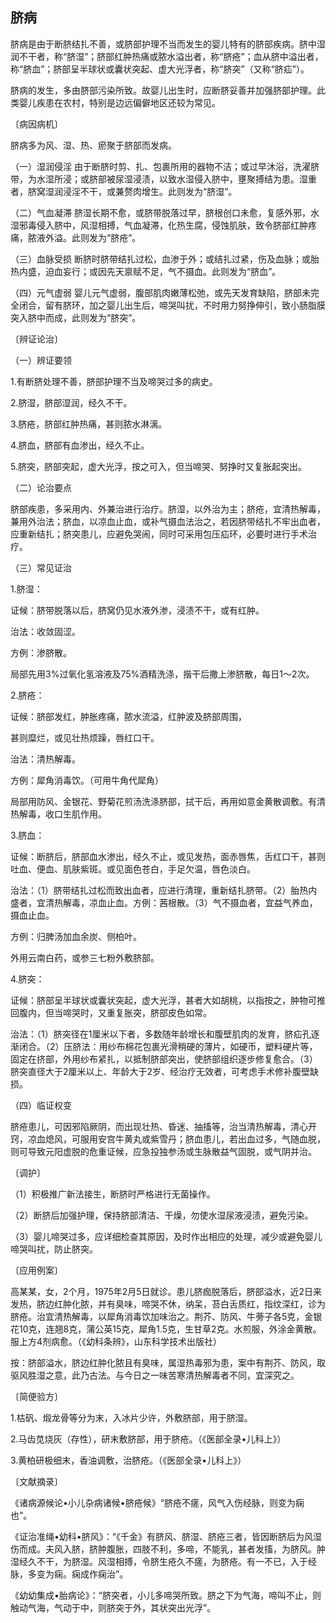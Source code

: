 ## 脐病

脐病是由于断脐结扎不善，或脐部护理不当而发生的婴儿特有的脐部疾病。脐中湿润不干者，称“脐湿”；脐部红肿热痛或脓水溢出者，称“脐疮”；血从脐中溢出者，称“脐血”；脐部呈半球状或囊状突起、虚大光浮者，称“脐突”（又称“脐疝”）。

脐病的发生，多由脐部污染所致。故婴儿出生时，应断脐妥善并加强脐部护理。此类婴儿疾患在农村，特别是边远偏僻地区还较为常见。

〔病因病机〕

脐病多为风、湿、热、瘀聚于脐部而发病。

（一）湿润侵淫  由于断脐时剪、扎、包裹所用的器物不洁；或过早沐浴，洗濯脐带，为水湿所浸；或脐部被尿湿浸渍，以致水湿侵入脐中，壅聚搏结为患。湿重者，脐窝湿润浸淫不干，或兼赘肉增生。此则发为“脐湿”。

（二）气血凝滞  脐湿长期不愈，或脐带脱落过早，脐根创口未愈，复感外邪，水湿邪毒侵入脐中，风湿相搏，气血凝滞，化热生腐，侵蚀肌肤，致令脐部红肿疼痛，脓液外溢。此则发为“脐疮”。

（三）血脉受损  断脐时脐带结扎过松，血渗于外；或结扎过紧，伤及血脉；或胎热内盛，迫血妄行；或因先天禀赋不足，气不摄血。此则发为“脐血”。

（四）元气虚弱  婴儿元气虚弱，腹部肌肉嫩薄松弛，或先天发育缺陷，脐部未完全闭合，留有脐环，加之婴儿出生后，啼哭叫扰，不时用力努挣伸引，致小肠脂膜突入脐中而成，此则发为“脐突”。

〔辨证论治〕

（一）辨证要领

1.有断脐处理不善，脐部护理不当及啼哭过多的病史。

2.脐湿，脐部湿润，经久不干。

3.脐疮，脐部红肿热痛，甚则脓水淋漓。

4.脐血，脐部有血渗出，经久不止。

5.脐突，脐部突起，虚大光浮，按之可入，但当啼哭、努挣时又复胀起突出。

（二）论治要点

脐部疾患，多采用内、外兼治进行治疗。脐湿，以外治为主；脐疮，宜清热解毒，兼用外治法；脐血，以凉血止血，或补气摄血法治之，若因脐带结扎不牢出血者，应重新结扎；脐突患儿，应避免哭闹，同时可采用包压疝环，必要时进行手术治疗。

（三）常见证治

1.脐湿：

证候：脐带脱落以后，脐窝仍见水液外渗，浸渍不干，或有红肿。

治法：收敛固涩。

方例：渗脐散。

局部先用3%过氧化氢溶液及75%酒精洗涤，揩干后撒上渗脐散，每日1〜2次。

2.脐疮：

证候：脐部发红，肿胀疼痛，脓水流溢，红肿波及脐部周围，

甚则糜烂，或见壮热烦躁，唇红口干。

治法：清热解毒。

方例：犀角消毒饮。（可用牛角代犀角）

局部用防风、金银花、野菊花煎汤洗涤脐部，拭干后，再用如意金黄散调敷。有清热解毒，收口生肌作用。

3.脐血：

证候：断脐后，脐部血水渗出，经久不止，或见发热，面赤唇焦，舌红口干，甚则吐血、便血、肌肤紫斑。或见面色苍白，手足欠温，唇色淡白。

治法：（1）脐带结扎过松而致出血者，应进行清理，重新结扎脐带。（2）胎热内盛者，宜清热解毒，凉血止血。方例：茜根散。（3）气不摄血者，宜益气养血，摄血止血。

方例：归脾汤加血余炭、侧柏叶。

外用云南白药，或参三七粉外敷脐部。

4.脐突：

证候：脐部呈半球状或囊状突起，虚大光浮，甚者大如胡桃，以指按之，肿物可推回腹内，但当啼哭时，又重复胀突，脐部皮色如常。

治法：（1）脐突径在1厘米以下者，多数随年龄增长和腹壁肌肉的发育，脐疝孔逐渐闭合。（2）压脐法：用纱布棉花包裹光滑稍硬的薄片，如硬币，塑料硬片等，固定在挤部，外用纱布紧扎，以抵制脐部突出，使脐部组织逐步修复愈合。（3）脐突直径大于2厘米以上、年龄大于2岁、经治疗无效者，可考虑手术修补腹壁缺损。

（四）临证权变

脐疮患儿，可因邪陷厥阴，而出现壮热、昏迷、抽搐等，治当清热解毒，清心开窍，凉血熄风，可服用安宫牛黄丸或紫雪丹；脐血患儿，若出血过多，气随血脱，则可导致元阳虚脱的危重证候，应急投独参汤或生脉散益气固脱，或气阴并治。

〔调护〕

（1）积极推广新法接生，断脐时严格进行无菌操作。

（2）断脐后加强护理，保持脐部清洁、干燥，勿使水湿尿液浸渍，避免污染。

（3）婴儿啼哭过多，应详细检查其原因，及时作出相应的处理，减少或避免婴儿啼哭叫扰，防止脐突。

〔应用例案〕

高某某，女，2个月，1975年2月5日就诊。患儿脐痂脱落后，脐部溢水，近2日来发热，脐边红肿化脓，并有臭味，啼哭不休，纳呆，苔白舌质红，指纹深红，诊为脐疮。治宜清热解毒，以犀角消毒饮加味治之。荆芥、防风、牛蒡子各5克，金银花10克，连翘8克，蒲公英15克，犀角1.5克，生甘草2克。水煎服，外涂金黄散。服上方4剂病愈。（《幼科条辨》，山东科学技术出版社）

按：脐部溢水，脐边红肿化脓且有臭味，属湿热毒邪为患，案中有荆芥、防风，取驱风胜湿之意，此乃古法。与今日之一味苦寒清热解毒者不同，宜深究之。

〔简便验方〕

1.枯矾、煅龙骨等分为末，入冰片少许，外敷脐部，用于脐湿。

2.马齿苋烧灰（存性），研末敷脐部，用于脐疮。（《医部全录•儿科上》）

3.黄柏研极细末，香油调敷，治脐疮。（《医部全录•儿科上》）

〔文献摘录〕

《诸病源候论•小儿杂病诸候•脐疮候》“脐疮不瘥，风气入伤经脉，则变为痫也”。

《证治准绳•幼科•脐风》：“《千金》有脐风、脐湿、脐疮三者，皆因断脐后为风湿伤而成。夫风入脐，脐肿腹胀，四肢不利，多啼，不能乳，甚者发搐，为脐风。肿湿经久不干，为脐湿。风湿相搏，令脐生疮久不瘥，为脐疮。有一不已，入于经脉，多变为痫。痫成作痫治”。

《幼幼集成•胎病论》：“脐突者，小儿多啼哭所致。脐之下为气海，啼叫不止，则触动气海，气动于中，则脐突于外，其状突出光浮”。